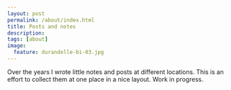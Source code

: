 ```yaml
---
layout: post
permalink: /about/index.html
title: Posts and notes
description: 
tags: [about]
image:
  feature: durandelle-bi-03.jpg
---
```


Over the years I wrote little notes and posts at different locations. This is an effort to collect them at one place in a nice layout.
Work in progress.


